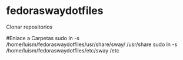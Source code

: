 # fedoraswaydotfiles

Clonar repositorios

#Enlace a Carpetas
sudo ln -s /home/luism/fedoraswaydotfiles/usr/share/sway/ /usr/share
sudo ln -s /home/luism/fedoraswaydotfiles/etc/sway /etc  
